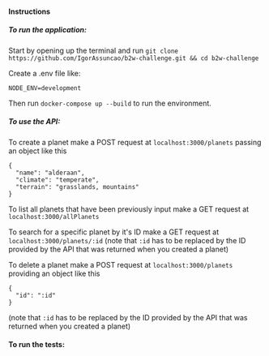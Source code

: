 #### Instructions

##### To run the application:
Start by opening up the terminal and run `git clone https://github.com/IgorAssuncao/b2w-challenge.git && cd b2w-challenge`

Create a .env file like:
```
NODE_ENV=development
```

Then run `docker-compose up --build` to run the environment.

##### To use the API:
To create a planet make a POST request at `localhost:3000/planets` passing an object like this
```
{
  "name": "alderaan",
  "climate": "temperate",
  "terrain": "grasslands, mountains"
}
```

To list all planets that have been previously input make a GET request at `localhost:3000/allPlanets`

To search for a specific planet by it's ID make a GET request at `localhost:3000/planets/:id` (note that `:id` has to be replaced by the ID provided by the API that was returned when you created a planet)

To delete a planet make a POST request at `localhost:3000/planets` providing an object like this
```
{
  "id": ":id"
}
```
(note that `:id` has to be replaced by the ID provided by the API that was returned when you created a planet)

#### To run the tests:

